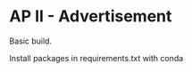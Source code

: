 # AP II - Advertisement

Basic build. 

Install packages in requirements.txt with conda

[contact]: sclavijo@uchicago.edu
